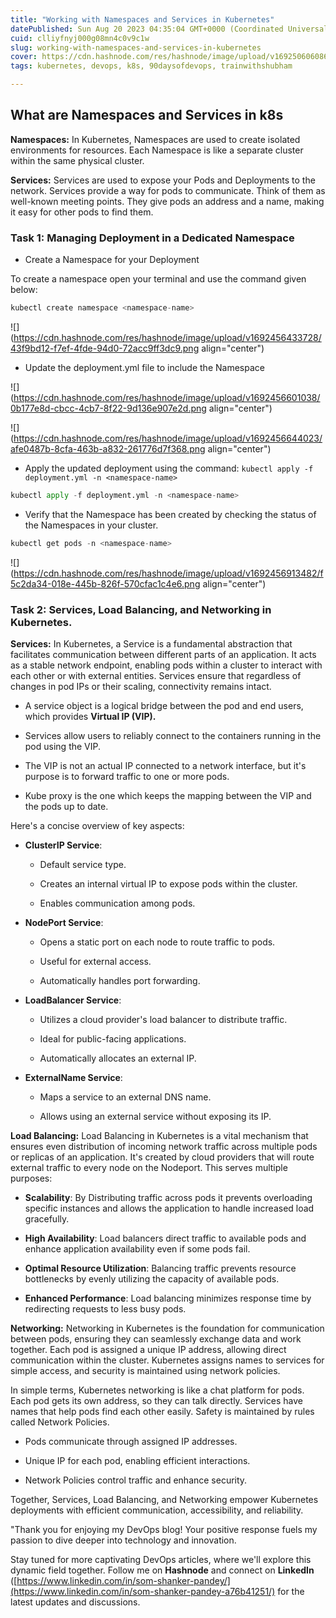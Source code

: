 ```yaml
---
title: "Working with Namespaces and Services in Kubernetes"
datePublished: Sun Aug 20 2023 04:35:04 GMT+0000 (Coordinated Universal Time)
cuid: clliyfnyj000g08mn4c0v9c1w
slug: working-with-namespaces-and-services-in-kubernetes
cover: https://cdn.hashnode.com/res/hashnode/image/upload/v1692506060864/3f833ac4-a463-40ff-9452-728b5c2c1294.png
tags: kubernetes, devops, k8s, 90daysofdevops, trainwithshubham

---
```


## What are Namespaces and Services in k8s

**Namespaces:** In Kubernetes, Namespaces are used to create isolated environments for resources. Each Namespace is like a separate cluster within the same physical cluster.

**Services:** Services are used to expose your Pods and Deployments to the network. Services provide a way for pods to communicate. Think of them as well-known meeting points. They give pods an address and a name, making it easy for other pods to find them.

### Task 1: **Managing Deployment in a Dedicated Namespace**

* Create a Namespace for your Deployment
    

To create a namespace open your terminal and use the command given below:

```python
kubectl create namespace <namespace-name>
```

![](https://cdn.hashnode.com/res/hashnode/image/upload/v1692456433728/43f9bd12-f7ef-4fde-94d0-72acc9ff3dc9.png align="center")

* Update the deployment.yml file to include the Namespace
    

![](https://cdn.hashnode.com/res/hashnode/image/upload/v1692456601038/0b177e8d-cbcc-4cb7-8f22-9d136e907e2d.png align="center")

![](https://cdn.hashnode.com/res/hashnode/image/upload/v1692456644023/afe0487b-8cfa-463b-a832-261776d7f368.png align="center")

* Apply the updated deployment using the command: `kubectl apply -f deployment.yml -n <namespace-name>`
    

```python
kubectl apply -f deployment.yml -n <namespace-name>
```

* Verify that the Namespace has been created by checking the status of the Namespaces in your cluster.
    

```python
kubectl get pods -n <namespace-name>
```

![](https://cdn.hashnode.com/res/hashnode/image/upload/v1692456913482/f5c2da34-018e-445b-826f-570cfac1c4e6.png align="center")

### Task 2: Services, Load Balancing, and Networking in Kubernetes.

**Services:** In Kubernetes, a Service is a fundamental abstraction that facilitates communication between different parts of an application. It acts as a stable network endpoint, enabling pods within a cluster to interact with each other or with external entities. Services ensure that regardless of changes in pod IPs or their scaling, connectivity remains intact.

* A service object is a logical bridge between the pod and end users, which provides **Virtual IP (VIP).**
    
* Services allow users to reliably connect to the containers running in the pod using the VIP.
    
* The VIP is not an actual IP connected to a network interface, but it's purpose is to forward traffic to one or more pods.
    
* Kube proxy is the one which keeps the mapping between the VIP and the pods up to date.
    

Here's a concise overview of key aspects:

* **ClusterIP Service**:
    
    * Default service type.
        
    * Creates an internal virtual IP to expose pods within the cluster.
        
    * Enables communication among pods.
        
* **NodePort Service**:
    
    * Opens a static port on each node to route traffic to pods.
        
    * Useful for external access.
        
    * Automatically handles port forwarding.
        
* **LoadBalancer Service**:
    
    * Utilizes a cloud provider's load balancer to distribute traffic.
        
    * Ideal for public-facing applications.
        
    * Automatically allocates an external IP.
        
* **ExternalName Service**:
    
    * Maps a service to an external DNS name.
        
    * Allows using an external service without exposing its IP.
        

**Load Balancing:** Load Balancing in Kubernetes is a vital mechanism that ensures even distribution of incoming network traffic across multiple pods or replicas of an application. It's created by cloud providers that will route external traffic to every node on the Nodeport. This serves multiple purposes:

* **Scalability**: By Distributing traffic across pods it prevents overloading specific instances and allows the application to handle increased load gracefully.
    
* **High Availability**: Load balancers direct traffic to available pods and enhance application availability even if some pods fail.
    
* **Optimal Resource Utilization**: Balancing traffic prevents resource bottlenecks by evenly utilizing the capacity of available pods.
    
* **Enhanced Performance**: Load balancing minimizes response time by redirecting requests to less busy pods.
    

**Networking:** Networking in Kubernetes is the foundation for communication between pods, ensuring they can seamlessly exchange data and work together. Each pod is assigned a unique IP address, allowing direct communication within the cluster. Kubernetes assigns names to services for simple access, and security is maintained using network policies.

In simple terms, Kubernetes networking is like a chat platform for pods. Each pod gets its own address, so they can talk directly. Services have names that help pods find each other easily. Safety is maintained by rules called Network Policies.

* Pods communicate through assigned IP addresses.
    
* Unique IP for each pod, enabling efficient interactions.
    
* Network Policies control traffic and enhance security.
    

Together, Services, Load Balancing, and Networking empower Kubernetes deployments with efficient communication, accessibility, and reliability.

"Thank you for enjoying my DevOps blog! Your positive response fuels my passion to dive deeper into technology and innovation.

Stay tuned for more captivating DevOps articles, where we'll explore this dynamic field together. Follow me on **Hashnode** and connect on **LinkedIn** ([https://www.linkedin.com/in/som-shanker-pandey/](https://www.linkedin.com/in/som-shanker-pandey-a76b41251/) for the latest updates and discussions.